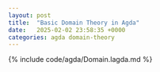 ```yaml
---
layout: post
title:  "Basic Domain Theory in Agda"
date:   2025-02-02 23:58:35 +0000
categories: agda domain-theory
---
```

{% include code/agda/Domain.lagda.md %}

<mastodon-comments host="mathstodon.xyz" user="awsloth" tootId="113952675465635441" style="width : 100%"></mastodon-comments>
